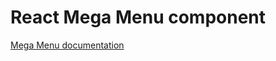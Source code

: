 <!-- @license CC0-1.0 -->

# React Mega Menu component

[Mega Menu documentation](../../../css/src/components/mega-menu/README.md)
